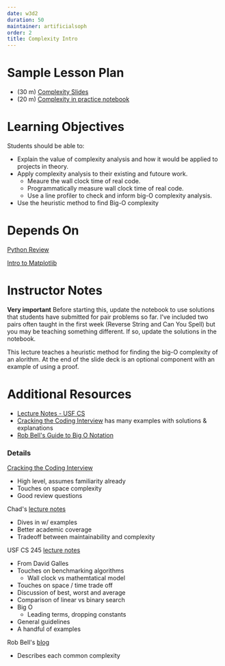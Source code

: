 ```yaml
---
date: w3d2
duration: 50
maintainer: artificialsoph
order: 2
title: Complexity Intro
---
```


# Sample Lesson Plan

- (30 m) [Complexity Slides](Complexity.pptx)
- (20 m) [Complexity in practice notebook](complexity-in-practice-solutions.ipynb)

# Learning Objectives

Students should be able to:

- Explain the value of complexity analysis and how it would be applied to projects in theory.
- Apply complexity analysis to their existing and futoure work.
  - Meaure the wall clock time of real code.
  - Programmatically measure wall clock time of real code.
  - Use a line profiler to check and inform big-O complexity analysis.
- Use the heuristic method to find Big-O complexity

# Depends On

[Python Review](https://github.com/thisismetis/dscurriculum_gamma/tree/master/curriculum/project-01/python-review)

[Intro to Matplotlib](https://github.com/thisismetis/dscurriculum_gamma/tree/master/curriculum/project-01/matplotlib)

# Instructor Notes

**Very important** Before starting this, update the notebook to use solutions that students have submitted for pair problems so far. I've included two pairs often taught in the first week (Reverse String and Can You Spell) but you may be teaching something different. If so, update the solutions in the notebook.

This lecture teaches a heuristic method for finding the big-O complexity of an alorithm. At the end of the slide deck is an optional component with an example of using a proof.

# Additional Resources
 - [Lecture Notes - USF CS](https://www.cs.usfca.edu/~galles/cs245/lecture/lecture2.pdf)
 - [Cracking the Coding Interview](https://www.amazon.com/Cracking-Coding-Interview-Programming-Questions/dp/0984782850) has many examples with solutions & explanations
 - [Rob Bell's Guide to Big O Notation](https://rob-bell.net/2009/06/a-beginners-guide-to-big-o-notation/)

### Details

[Cracking the Coding Interview](https://www.amazon.com/Cracking-Coding-Interview-Programming-Questions/dp/0984782850)

 - High level, assumes familiarity already
 - Touches on space complexity
 - Good review questions

Chad's [lecture notes](https://github.com/thisismetis/dscurriculum_beta/blob/master/class_lectures/week01-benson/02-git_viz/Introduction_to_complexity.ipynb)

 - Dives in w/ examples
 - Better academic coverage
 - Tradeoff between maintainability and complexity

USF CS 245 [lecture notes](https://www.cs.usfca.edu/~galles/cs245/lecture/lecture2.pdf)

 - From David Galles
 - Touches on benchmarking algorithms
   - Wall clock vs mathemtatical model
 - Touches on space / time trade off
 - Discussion of best, worst and average
 - Comparison of linear vs binary search
 - Big O
   - Leading terms, dropping constants
 - General guidelines
 - A handful of examples

Rob Bell's [blog](https://rob-bell.net/2009/06/a-beginners-guide-to-big-o-notation/)

 - Describes each common complexity
